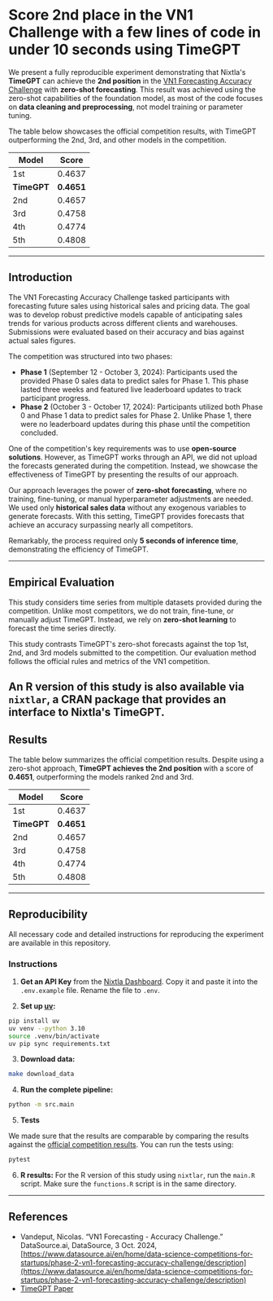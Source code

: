 # Score 2nd place in the VN1 Challenge with a few lines of code in under 10 seconds using TimeGPT

We present a fully reproducible experiment demonstrating that Nixtla's **TimeGPT** can achieve the **2nd position** in the [VN1 Forecasting Accuracy Challenge](https://www.datasource.ai/en/home/data-science-competitions-for-startups/phase-2-vn1-forecasting-accuracy-challenge/description) with **zero-shot forecasting**. This result was achieved using the zero-shot capabilities of the foundation model, as most of the code focuses on **data cleaning and preprocessing**, not model training or parameter tuning.

The table below showcases the official competition results, with TimeGPT outperforming the 2nd, 3rd, and other models in the competition.

| **Model**   | **Score**  |
| ----------- | ---------- |
| 1st         | 0.4637     |
| **TimeGPT** | **0.4651** |
| 2nd         | 0.4657     |
| 3rd         | 0.4758     |
| 4th | 0.4774 | 
| 5th | 0.4808 |

---

## **Introduction**

The VN1 Forecasting Accuracy Challenge tasked participants with forecasting future sales using historical sales and pricing data. The goal was to develop robust predictive models capable of anticipating sales trends for various products across different clients and warehouses. Submissions were evaluated based on their accuracy and bias against actual sales figures.

The competition was structured into two phases:

- **Phase 1** (September 12 - October 3, 2024): Participants used the provided Phase 0 sales data to predict sales for Phase 1. This phase lasted three weeks and featured live leaderboard updates to track participant progress.
- **Phase 2** (October 3 - October 17, 2024): Participants utilized both Phase 0 and Phase 1 data to predict sales for Phase 2. Unlike Phase 1, there were no leaderboard updates during this phase until the competition concluded.

One of the competition's key requirements was to use **open-source solutions**. However, as TimeGPT works through an API, we did not upload the forecasts generated during the competition. Instead, we showcase the effectiveness of TimeGPT by presenting the results of our approach.

Our approach leverages the power of **zero-shot forecasting**, where no training, fine-tuning, or manual hyperparameter adjustments are needed. We used only **historical sales data** without any exogenous variables to generate forecasts. With this setting, TimeGPT provides forecasts that achieve an accuracy surpassing nearly all competitors.

Remarkably, the process required only **5 seconds of inference time**, demonstrating the efficiency of TimeGPT.

---

## **Empirical Evaluation**

This study considers time series from multiple datasets provided during the competition. Unlike most competitors, we do not train, fine-tune, or manually adjust TimeGPT. Instead, we rely on **zero-shot learning** to forecast the time series directly.

This study contrasts TimeGPT's zero-shot forecasts against the top 1st, 2nd, and 3rd models submitted to the competition. Our evaluation method follows the official rules and metrics of the VN1 competition.

An R version of this study is also available via `nixtlar`, a CRAN package that provides an interface to Nixtla's TimeGPT. 
---

## **Results**

The table below summarizes the official competition results. Despite using a zero-shot approach, **TimeGPT achieves the 2nd position** with a score of **0.4651**, outperforming the models ranked 2nd and 3rd.

| **Model**   | **Score**  |
| ----------- | ---------- |
| 1st         | 0.4637     |
| **TimeGPT** | **0.4651** |
| 2nd         | 0.4657     |
| 3rd         | 0.4758     |
| 4th | 0.4774 | 
| 5th | 0.4808 |

---

## **Reproducibility**

All necessary code and detailed instructions for reproducing the experiment are available in this repository.

### **Instructions**

1. **Get an API Key** from the [Nixtla Dashboard](https://dashboard.nixtla.io/). Copy it and paste it into the `.env.example` file. Rename the file to `.env`.

2. **Set up [uv](https://github.com/astral-sh/uv):**

```bash
pip install uv
uv venv --python 3.10
source .venv/bin/activate
uv pip sync requirements.txt
```

3. **Download data:**

```bash
make download_data
```

4. **Run the complete pipeline:**

```bash
python -m src.main
```

5. **Tests**

We made sure that the results are comparable by comparing the results against the [official competition results](https://www.datasource.ai/en/home/data-science-competitions-for-startups/phase-2-vn1-forecasting-accuracy-challenge/leaderboard). You can run the tests using:

```bash
pytest
```

6. **R results:**
For the R version of this study using `nixtlar`, run the `main.R` script. Make sure the `functions.R` script is in the same directory.
---

## **References**

- Vandeput, Nicolas. “VN1 Forecasting - Accuracy Challenge.” DataSource.ai, DataSource, 3 Oct. 2024, [https://www.datasource.ai/en/home/data-science-competitions-for-startups/phase-2-vn1-forecasting-accuracy-challenge/description](https://www.datasource.ai/en/home/data-science-competitions-for-startups/phase-2-vn1-forecasting-accuracy-challenge/description)
- [TimeGPT Paper](https://arxiv.org/abs/2310.03589)



